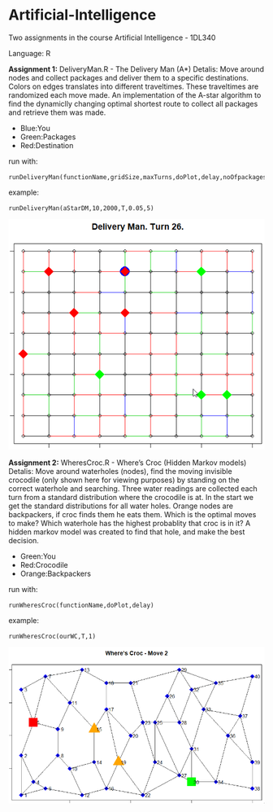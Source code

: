 # Artificial-Intelligence #
Two assignments in the course Artificial Intelligence - 1DL340

Language: R

**Assignment 1:**
DeliveryMan.R - The Delivery Man (A*) 
Detalis: Move around nodes and collect packages and deliver them to a specific destinations. Colors on edges translates into different traveltimes. These traveltimes are randomized each move made. An implementation of the A-star algorithm to find the dynamiclly changing optimal shortest route to collect all packages and retrieve them was made.  
- Blue:You
- Green:Packages
- Red:Destination

run with:

	runDeliveryMan(functionName,gridSize,maxTurns,doPlot,delay,noOfpackages)

example:

	runDeliveryMan(aStarDM,10,2000,T,0.05,5)

![dm](https://github.com/JohanWindahl/Artificial-Intelligence/blob/master/dm.gif)


**Assignment 2:**
WheresCroc.R - Where’s Croc (Hidden Markov models)
Detalis: Move around waterholes (nodes), find the moving invisible crocodile (only shown here for viewing purposes) by standing on the correct waterhole and searching. Three water readings are collected each turn from a standard distribution where the crocodile is at. In the start we get the standard distributions for all water holes. Orange nodes are backpackers, if croc finds them he eats them. Which is the optimal moves to make? Which waterhole has the highest probablity that croc is in it? A hidden markov model was created to find that hole, and make the best decision.
- Green:You
- Red:Crocodile
- Orange:Backpackers

run with:

	runWheresCroc(functionName,doPlot,delay)

example:

	runWheresCroc(ourWC,T,1)

![wc](https://github.com/JohanWindahl/Artificial-Intelligence/blob/master/wc.gif)
